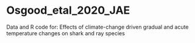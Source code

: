 # Osgood_etal_2020_JAE
Data and R code for: Effects of climate-change driven gradual and acute temperature changes on shark and ray species 
